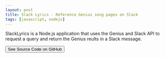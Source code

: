 ```yaml
---
layout: post
title: Slack Lyrics - Reference Genius song pages on Slack
tags: [javascript, nodejs]
---
```


SlackLyrics is a Node.js application that uses the Genius and Slack API to request a query and return the Genius reults in a Slack message. 

<a href="https://github.com/avijeets/SlackLyrics"><button class='c-btn c-btn--full'>See Source Code on GitHub</button></a>